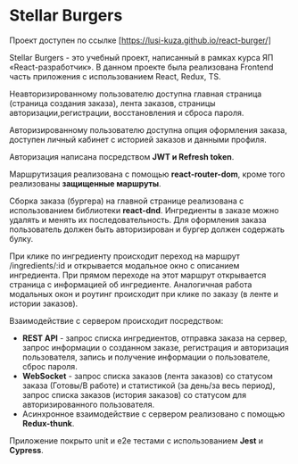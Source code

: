 # Stellar Burgers

Проект доступен по ссылке [https://lusi-kuza.github.io/react-burger/]

Stellar Burgers - это учебный проект, написанный в рамках курса ЯП «React-разработчик». В данном проекте была реализована Frontend часть приложения с использованием React, Redux, TS.

Неавторизированному пользователю доступна главная страница (страница создания заказа), лента заказов, страницы авторизации,регистрации, восстановления и сброса пароля.

Авторизированному пользователю доступна опция оформления заказа, доступен личный кабинет с историей заказов и данными профиля.

Авторизация написана посредством **JWT и Refresh token**.

Маршрутизация реализована с помощью **react-router-dom**, кроме того реализованы **защищенные маршруты**.

Сборка заказа (бургера) на главной странице реализована с использованием библиотеки **react-dnd**. Ингредиенты в заказе можно удалять и менять их последовательность. Для оформления заказа пользователь должен быть авторизирован и бургер должен содержать булку.

При клике по ингредиенту происходит переход на маршрут /ingredients/:id и открывается модальное окно с описанием ингредиента. При прямом переходе на этот маршрут открывается страница с информацией об
ингредиенте. Аналогичная работа модальных окон и роутинг происходит при клике по заказу (в ленте и истории заказов).

Взаимодействие с сервером происходит посредством:

- **REST API** - запрос списка ингредиентов, отправка заказа на сервер, запрос информации о созданном заказе, регистрация и авторизация пользователя, запись и получение информации о пользователе, сброс пароля.
- **WebSocket** - запрос списка заказов (лента заказов) со статусом заказа (Готовы/В работе) и статистикой (за день/за весь период), запрос списка заказов (история заказов) со статусом для авторизированного пользователя.
- Асинхронное взаимодействие с сервером реализовано с помощью **Redux-thunk**.

Приложение покрыто unit и e2e тестами с использованием **Jest** и **Cypress**.
